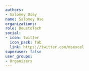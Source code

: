 ```yaml
---
authors: 
- Salomey Osey
name: Salomey Ose
organizations:
role: DeustoTech 
social:
- icon: twitter
  icon_pack: fab
  link: https://twitter.com/msexcel
superuser: false
user_groups:
- Organizers
---
```


